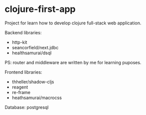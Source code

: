 # clojure-first-app

Project for learn how to develop clojure full-stack web application.

Backend libraries:
- http-kit
- seancorfield/next.jdbc
- healthsamurai/dsql

PS: router and middleware are written by me for learning puposes.

Frontend libraries:
- thheller/shadow-cljs
- reagent
- re-frame
- heathsamurai/macrocss

Database: postgresql
